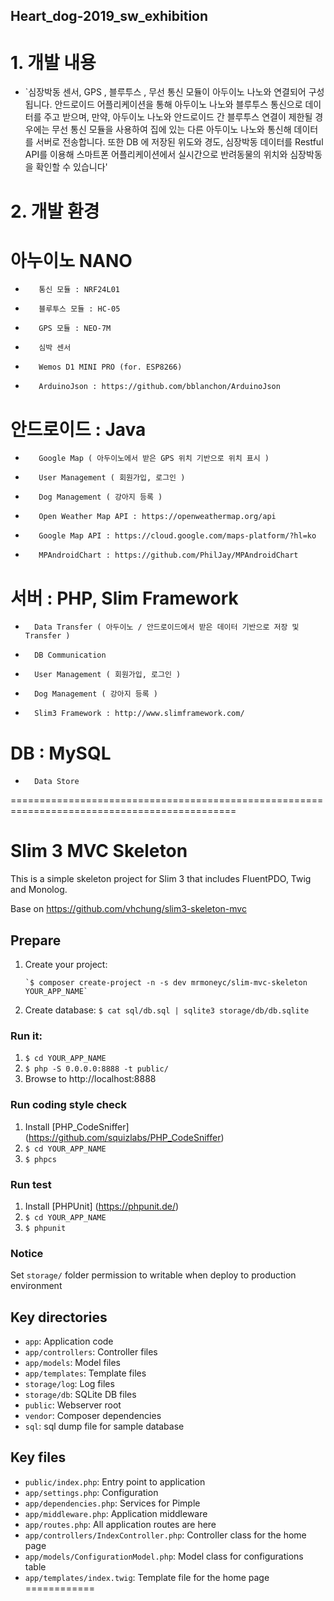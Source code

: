 
## Heart_dog-2019_sw_exhibition

# 1. 개발 내용

* `심장박동 센서, GPS , 블루투스 , 무선 통신 모듈이 아두이노 나노와 연결되어 구성됩니다.
안드로이드 어플리케이션을 통해 아두이노 나노와 블루투스 통신으로 데이터를 주고 받으며,
만약, 아두이노 나노와 안드로이드 간 블루투스 연결이 제한될 경우에는 무선 통신 모듈을
사용하여 집에 있는 다른 아두이노 나노와 통신해 데이터를 서버로 전송합니다.
또한 DB 에 저장된 위도와 경도, 심장박동 데이터를 Restful API를 이용해
스마트폰 어플리케이션에서 실시간으로 반려동물의 위치와 심장박동을 확인할 수 있습니다' 

# 2. 개발 환경

# 아누이노 NANO
*        통신 모듈 : NRF24L01
*        블루투스 모듈 : HC-05 
*        GPS 모듈 : NEO-7M
*        심박 센서
*        Wemos D1 MINI PRO (for. ESP8266)
*        ArduinoJson : https://github.com/bblanchon/ArduinoJson
       
# 안드로이드 : Java
*        Google Map ( 아두이노에서 받은 GPS 위치 기반으로 위치 표시 )
*        User Management ( 회원가입, 로그인 )
*        Dog Management ( 강아지 등록 )
*        Open Weather Map API : https://openweathermap.org/api
*        Google Map API : https://cloud.google.com/maps-platform/?hl=ko
*        MPAndroidChart : https://github.com/PhilJay/MPAndroidChart

       

# 서버 : PHP, Slim Framework
*       Data Transfer ( 아두이노 / 안드로이드에서 받은 데이터 기반으로 저장 및 Transfer )
*       DB Communication
*       User Management ( 회원가입, 로그인 )
*       Dog Management ( 강아지 등록 )
*       Slim3 Framework : http://www.slimframework.com/
       

# DB : MySQL
*       Data Store

=============================================================================================  

# Slim 3 MVC Skeleton

This is a simple skeleton project for Slim 3 that includes FluentPDO, Twig and Monolog.

Base on https://github.com/vhchung/slim3-skeleton-mvc

## Prepare

1. Create your project:

       `$ composer create-project -n -s dev mrmoneyc/slim-mvc-skeleton YOUR_APP_NAME`

2. Create database: `$ cat sql/db.sql | sqlite3 storage/db/db.sqlite`

### Run it:

1. `$ cd YOUR_APP_NAME`
2. `$ php -S 0.0.0.0:8888 -t public/`
3. Browse to http://localhost:8888

### Run coding style check

1. Install [PHP_CodeSniffer] (https://github.com/squizlabs/PHP_CodeSniffer)
2. `$ cd YOUR_APP_NAME`
3. `$ phpcs`

### Run test

1. Install [PHPUnit] (https://phpunit.de/)
2. `$ cd YOUR_APP_NAME`
3. `$ phpunit`

### Notice

Set `storage/` folder permission to writable when deploy to production environment

## Key directories

* `app`: Application code
* `app/controllers`: Controller files
* `app/models`: Model files
* `app/templates`: Template files
* `storage/log`: Log files
* `storage/db`: SQLite DB files
* `public`: Webserver root
* `vendor`: Composer dependencies
* `sql`: sql dump file for sample database

## Key files

* `public/index.php`: Entry point to application
* `app/settings.php`: Configuration
* `app/dependencies.php`: Services for Pimple
* `app/middleware.php`: Application middleware
* `app/routes.php`: All application routes are here
* `app/controllers/IndexController.php`: Controller class for the home page
* `app/models/ConfigurationModel.php`: Model class for configurations table
* `app/templates/index.twig`: Template file for the home page
============
